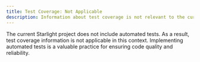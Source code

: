 ```yaml
---
title: Test Coverage: Not Applicable 
description: Information about test coverage is not relevant to the current project.
---
```


The current Starlight project does not include automated tests. As a result, test coverage information is not applicable in this context. Implementing automated tests is a valuable practice for ensuring code quality and reliability. 
